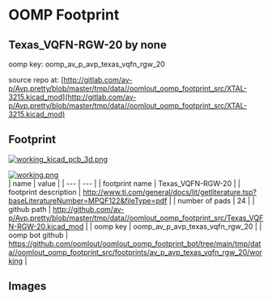 # OOMP Footprint  
## Texas_VQFN-RGW-20  by none  
  
oomp key: oomp_av_p_avp_texas_vqfn_rgw_20  
  
source repo at: [http://gitlab.com/av-p/Avp.pretty/blob/master/tmp/data//oomlout_oomp_footprint_src/XTAL-3215.kicad_mod](http://gitlab.com/av-p/Avp.pretty/blob/master/tmp/data//oomlout_oomp_footprint_src/XTAL-3215.kicad_mod)  
## Footprint  
  
[![working_kicad_pcb_3d.png](working_kicad_pcb_3d_600.png)](working_kicad_pcb_3d.png)  
  
[![working.png](working_600.png)](working.png)  
| name | value | 
| --- | --- | 
| footprint name | Texas_VQFN-RGW-20 | 
| footprint description | http://www.ti.com/general/docs/lit/getliterature.tsp?baseLiteratureNumber=MPQF122&fileType=pdf | 
| number of pads | 24 | 
| github path | http://github.com/av-p/Avp.pretty/blob/master/tmp/data//oomlout_oomp_footprint_src/Texas_VQFN-RGW-20.kicad_mod | 
| oomp key | oomp_av_p_avp_texas_vqfn_rgw_20 | 
| oomp bot github | https://github.com/oomlout/oomlout_oomp_footprint_bot/tree/main/tmp/data//oomlout_oomp_footprint_src/footprints/av_p_avp_texas_vqfn_rgw_20/working | 
## Images  
